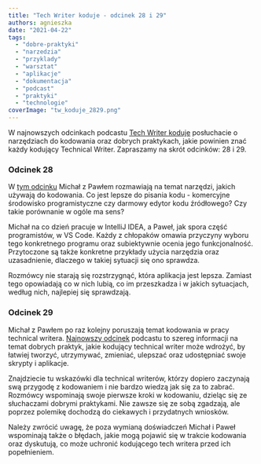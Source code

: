 ```yaml
---
title: "Tech Writer koduje - odcinek 28 i 29"
authors: agnieszka
date: "2021-04-22"
tags:
  - "dobre-praktyki"
  - "narzedzia"
  - "przyklady"
  - "warsztat"
  - "aplikacje"
  - "dokumentacja"
  - "podcast"
  - "praktyki"
  - "technologie"
coverImage: "tw_koduje_2829.png"
---
```


W najnowszych odcinkach podcastu
[Tech Writer koduje](https://techwriterkoduje.pl/) posłuchacie o narzędziach do
kodowania oraz dobrych praktykach, jakie powinien znać każdy kodujący Technical
Writer. Zapraszamy na skrót odcinków: 28 i 29.

### Odcinek 28

W
[tym odcinku](https://techwriterkoduje.pl/blog/2021/03/22/tech-writer-wybiera-narzedzie-do-kodowania)
Michał z Pawłem rozmawiają na temat narzędzi, jakich używają do kodowania. Co
jest lepsze do pisania kodu - komercyjne środowisko programistyczne czy darmowy
edytor kodu źródłowego? Czy takie porównanie w ogóle ma sens?

Michał na co dzień pracuje w IntelliJ IDEA, a Paweł, jak spora część
programistów, w VS Code. Każdy z chłopaków omawia przyczyny wyboru tego
konkretnego programu oraz subiektywnie ocenia jego funkcjonalność. Przytoczone
są także konkretne przykłady użycia narzędzia oraz uzasadnienie, dlaczego w
takiej sytuacji się ono sprawdza.

Rozmówcy nie starają się rozstrzygnąć, która aplikacja jest lepsza. Zamiast tego
opowiadają co w nich lubią, co im przeszkadza i w jakich sytuacjach, według
nich, najlepiej się sprawdzają.

### Odcinek 29

Michał z Pawłem po raz kolejny poruszają temat kodowania w pracy technical
writera.
[Najnowszy odcinek](https://techwriterkoduje.pl/blog/2021/04/08/tech-writer-koduje-wedlug-dobrych-praktyk)
podcastu to szereg informacji na temat dobrych praktyk, jakie kodujący technical
writer może wdrożyć, by łatwiej tworzyć, utrzymywać, zmieniać, ulepszać oraz
udostępniać swoje skrypty i aplikacje.

Znajdziecie tu wskazówki dla technical writerów, którzy dopiero zaczynają swą
przygodę z kodowaniem i nie bardzo wiedzą jak się za to zabrać. Rozmówcy
wspominają swoje pierwsze kroki w kodowaniu, dzieląc się ze słuchaczami dobrymi
praktykami. Nie zawsze się ze sobą zgadzają, ale poprzez polemikę dochodzą do
ciekawych i przydatnych wniosków.

Należy zwrócić uwagę, że poza wymianą doświadczeń Michał i Paweł wspominają
także o błędach, jakie mogą pojawić się w trakcie kodowania oraz dyskutują, co
może uchronić kodującego tech writera przed ich popełnieniem.

